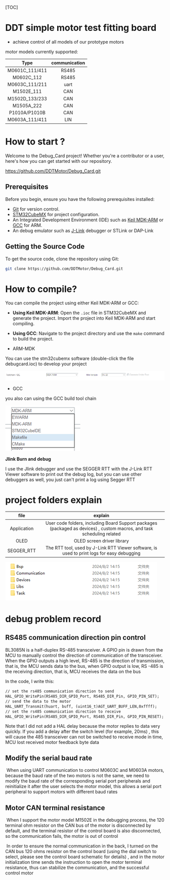 [TOC]

# DDT simple motor test fitting board

-   achieve control of all models of our prototype motors

motor models currently supported:

|      Type      | communication |
| :------------: | :-----------: |
| M0601C_111/411 |     RS485     |
|   M0602C_112   |     RS485     |
| M0603C_111/211 |     uart      |
|   M1502E_111   |      CAN      |
| M1502D_133/233 |      CAN      |
|   M1505A_222   |      CAN      |
| P1010A/P1010B  |      CAN      |
| M0603A_111/411 |      LIN      |

# How to start ?

Welcome to the Debug_Card project! Whether you're a contributor or a user, here's how you can get started with our repository.

https://github.com/DDTMotor/Debug_Card.git

## Prerequisites

Before you begin, ensure you have the following prerequisites installed:

-   [Git](https://git-scm.com/) for version control. 
-   [STM32CubeMX](https://www.st.com/en/development-tools/stm32cubemx.html) for project configuration.
-   An Integrated Development Environment (IDE) such as [Keil MDK-ARM](https://www.keil.com/mdk5) or [GCC](https://gcc.gnu.org/) for ARM. 
-   An debug emulator such as [J-Link](https://www.segger.com/jlink-debug-probes.html) debugger or STLink or DAP-Link

## Getting the Source Code

To get the source code, clone the repository using Git: 

```bash
git clone https://github.com/DDTMotor/Debug_Card.git
```

# How to compile?

You can compile the project using either Keil MDK-ARM or GCC:

- **Using Keil MDK-ARM**: Open the `.ioc` file in STM32CubeMX and generate the project. Import the project into Keil MDK-ARM and start compiling.

- **Using GCC**: Navigate to the project directory and use the `make` command to build the project.

-   ARM-MDK

You can use the stm32cubemx software (double-click the  file debugcard.ioc) to develop your project



![image-20240802111530118](img/image-20240802111530118.png)

-   GCC

you also can using the GCC build tool chain

![image-20240802140851133](img/image-20240802140851133.png)

**Jlink Burn and debug**

I use the Jlink debugger and use the SEGGER RTT  with the J-Link RTT Viewer software to print out the debug log, but you can use other debuggers as well, you just can't print a log using Segger RTT

# project folders explain

|    file     |                           explain                            |
| :---------: | :----------------------------------------------------------: |
| Application | User code folders, including Board Support packages (packaged as devices) , custom macros, and task scheduling related |
|    OLED     |                  OLED screen driver library                  |
| SEGGER_RTT  | The RTT tool, used by J-Link RTT Viewer software, is used to print logs for easy debugging |

![image-20240802143911267](img/image-20240802143911267.png)

# debug problem record

## RS485 communication direction pin control

BL3085N is a half-duplex RS-485 transceiver. A GPIO pin is drawn from the MCU to manually control the direction of communication of the transceiver. When the GPIO outputs a high level, RS-485 is the direction of transmission, that is, the MCU sends data to the bus, when GPIO output is low, RS -485 is the receiving direction, that is, MCU receives the data on the bus

In the code, I write this:

```
// set the rs485 communication direction to send
HAL_GPIO_WritePin(RS485_DIR_GPIO_Port, RS485_DIR_Pin, GPIO_PIN_SET);
// send the data to the motor
HAL_UART_Transmit(huart, buff, (uint16_t)AGT_UART_BUFF_LEN,0xffff);
// set the rs485 communication direction to receive
HAL_GPIO_WritePin(RS485_DIR_GPIO_Port, RS485_DIR_Pin, GPIO_PIN_RESET);
```

Note that I did not add a HAL delay because the motor replies to data very quickly. If you add a delay after the switch level (for example, 20ms) , this will cause the 485 transceiver can not be switched to receive mode in time, MCU lost received motor feedback byte data

## Modify the serial baud rate

​	When using UART communication to control M0603C and M0603A motors, because the baud rate of the two motors is not the same, we need to modify the baud rate of the corresponding serial port peripherals and reinitialize it after the user selects the motor model, this allows a serial port peripheral to support motors with different baud rates

## Motor CAN terminal resistance

​	When I support the motor model M1502E in the debugging process, the 120 terminal ohm resistor on the CAN bus of the motor is disconnected by default, and the terminal resistor of the control board is also disconnected, so the communication fails, the motor is out of control

​	In order to ensure the normal communication in the back, I turned on the CAN bus 120 ohms resistor on the control board (using the dial switch to select, please see the control board schematic for details) , and in the motor initialization time sends the instruction to open the motor terminal resistance, thus can stabilize the communication, and the successful control motor

